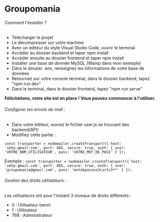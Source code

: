 # Groupomania

###### Comment l'installer ?

- Télécharger le projet
- Le décompresser sur votre machine
- Avec un éditeur du style Visual Studio Code, ouvrir le terminal
- Accèder au dossier backend et taper npm install
- Accèder ensuite au dossier frontend et taper npm install
- Installer une base de donnée MySQL (Wamp dans mon exemple)
- Dans le dossier .env, renseignez les informations de votre base de données
- Retournez sur votre console terminal, dans le dossier backend, tapez "npm run dev"
- Dans le terminal, dans le dossier frontend, tapez "npm run serve"

**Félicitations, votre site est en place ! Vous pouvez commencer à l'utiliser.**

###### Configurer les envois de mail :

- Dans votre éditeur, ouvrez le fichier user.js se trouvant des backend/API/
- Modifiez cette partie :

`const transporter = nodemailer.createTransport({
    host: 'smtp.gmail.com',
    port: 465,
    secure: true,
    auth: {
        user: 'VOTRE_NOM_UTILISATEUR',
        pass: 'VOTRE_MOT_DE_PASS'
    }
});`

Exemple : 
`const transporter = nodemailer.createTransport({
    host: 'smtp.gmail.com',
    port: 465,
    secure: true,
    auth: {
        user: 'groupomania@gmail.com',
        pass: 'motdepasses3cur1s3**'
    }
});`


###### Gestion des droits utilisateurs :

Les utilisateurs ont pour l'instant 3 niveaux de droits différents :
- 0 : Utilisateur banni
- 1 : Utilisateur
- 768 : Administrateur
